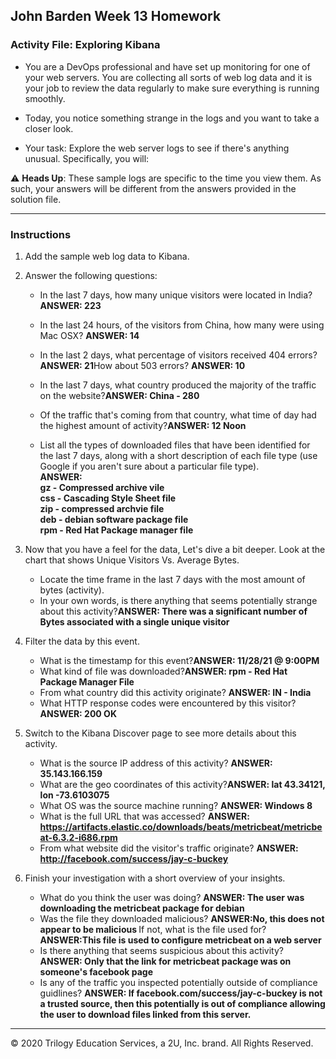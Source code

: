 ## John Barden Week 13 Homework
### Activity File: Exploring Kibana

* You are a DevOps professional and have set up monitoring for one of your web servers. You are collecting all sorts of web log data and it is your job to review the data regularly to make sure everything is running smoothly. 

* Today, you notice something strange in the logs and you want to take a closer look.

* Your task: Explore the web server logs to see if there's anything unusual. Specifically, you will:

:warning: **Heads Up**: These sample logs are specific to the time you view them. As such, your answers will be different from the answers provided in the solution file. 

---

### Instructions

1. Add the sample web log data to Kibana.

2. Answer the following questions:

    - In the last 7 days, how many unique visitors were located in India? <B>ANSWER: 223</B>

    - In the last 24 hours, of the visitors from China, how many were using Mac OSX? <B>ANSWER: 14</B>

    - In the last 2 days, what percentage of visitors received 404 errors? <B>ANSWER: 21</B>How about 503 errors? <B>ANSWER: 10</B>
    - In the last 7 days, what country produced the majority of the traffic on the website?<B>ANSWER: China - 280</B>
    - Of the traffic that's coming from that country, what time of day had the highest amount of activity?<B>ANSWER: 12 Noon</B>
    - List all the types of downloaded files that have been identified for the last 7 days, along with a short description of each file type (use Google if you aren't sure about a particular file type).</br> <B>ANSWER:</br>gz - Compressed archive vile</br>css - Cascading Style Sheet file</br>zip - compressed archvie file</br>deb - debian software package file</br>rpm - Red Hat Package manager file </B>

3. Now that you have a feel for the data, Let's dive a bit deeper. Look at the chart that shows Unique Visitors Vs. Average Bytes.
     - Locate the time frame in the last 7 days with the most amount of bytes (activity). 
     - In your own words, is there anything that seems potentially strange about this activity?<B>ANSWER: There was a significant number of Bytes associated with a single unique visitor</B>

4. Filter the data by this event.
     - What is the timestamp for this event?<B>ANSWER: 11/28/21 @ 9:00PM</B>
     - What kind of file was downloaded?<B>ANSWER: rpm - Red Hat Package Manager File</B>
     - From what country did this activity originate? <B>ANSWER: IN - India</B>
     - What HTTP response codes were encountered by this visitor? <B>ANSWER: 200 OK</B>

5. Switch to the Kibana Discover page to see more details about this activity.
     - What is the source IP address of this activity? <B>ANSWER: 35.143.166.159</B>
     - What are the geo coordinates of this activity?<B>ANSWER: lat 43.34121, lon -73.6103075 </B>
     - What OS was the source machine running? <B>ANSWER: Windows 8 </B>
     - What is the full URL that was accessed? <B>ANSWER: https://artifacts.elastic.co/downloads/beats/metricbeat/metricbeat-6.3.2-i686.rpm</B>
     - From what website did the visitor's traffic originate? 	<B>ANSWER: http://facebook.com/success/jay-c-buckey</B>

6. Finish your investigation with a short overview of your insights. 

     - What do you think the user was doing? <B>ANSWER: The user was downloading the metricbeat package for debian</B>
     - Was the file they downloaded malicious? <B>ANSWER:No, this does not appear to be malicious </B>If not, what is the file used for? <B>ANSWER:This file is used to configure metricbeat on a web server </B>
     - Is there anything that seems suspicious about this activity? <B>ANSWER: Only that the link for metricbeat package was on someone's facebook page</B>
     - Is any of the traffic you inspected potentially outside of compliance guidlines? <B>ANSWER: If facebook.com/success/jay-c-buckey is not a trusted source, then this potentially is out of compliance allowing the user to download files linked from this server.</B>

---
© 2020 Trilogy Education Services, a 2U, Inc. brand. All Rights Reserved.  
